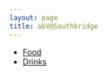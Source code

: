 ```yaml
---
layout: page
title: abV@Southbridge
---
```

- [Food](https://menu.thesouthbridgehotel.com/food_menu.pdf)
- [Drinks](https://menu.thesouthbridgehotel.com/drink_menu.pdf)
